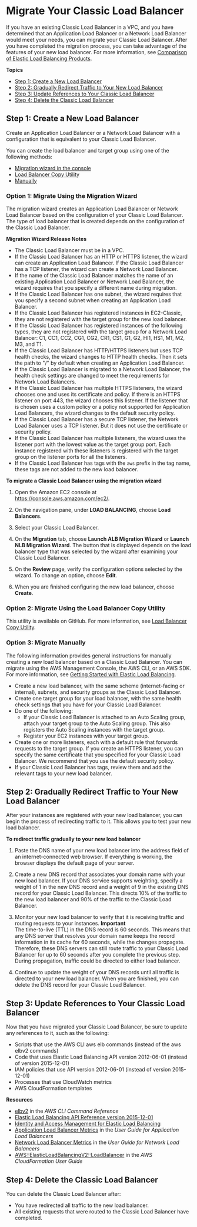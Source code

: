 # Migrate Your Classic Load Balancer<a name="migrate-to-application-load-balancer"></a>

If you have an existing Classic Load Balancer in a VPC, and you have determined that an Application Load Balancer or a Network Load Balancer would meet your needs, you can migrate your Classic Load Balancer\. After you have completed the migration process, you can take advantage of the features of your new load balancer\. For more information, see [Comparison of Elastic Load Balancing Products](https://aws.amazon.com/elasticloadbalancing/details/#compare)\.

**Topics**
+ [Step 1: Create a New Load Balancer](#migrate-create-load-balancer)
+ [Step 2: Gradually Redirect Traffic to Your New Load Balancer](#migrate-traffic)
+ [Step 3: Update References to Your Classic Load Balancer](#migrate-other-updates)
+ [Step 4: Delete the Classic Load Balancer](#migrate-cleanup)

## Step 1: Create a New Load Balancer<a name="migrate-create-load-balancer"></a>

Create an Application Load Balancer or a Network Load Balancer with a configuration that is equivalent to your Classic Load Balancer\.

You can create the load balancer and target group using one of the following methods:
+ [Migration wizard in the console](#migration-wizard)
+ [Load Balancer Copy Utility](#load-balancer-copy-utility)
+ [Manually](#migrate-step-by-step)

### Option 1: Migrate Using the Migration Wizard<a name="migration-wizard"></a>

The migration wizard creates an Application Load Balancer or Network Load Balancer based on the configuration of your Classic Load Balancer\. The type of load balancer that is created depends on the configuration of the Classic Load Balancer\.

**Migration Wizard Release Notes**
+ The Classic Load Balancer must be in a VPC\.
+ If the Classic Load Balancer has an HTTP or HTTPS listener, the wizard can create an Application Load Balancer\. If the Classic Load Balancer has a TCP listener, the wizard can create a Network Load Balancer\.
+ If the name of the Classic Load Balancer matches the name of an existing Application Load Balancer or Network Load Balancer, the wizard requires that you specify a different name during migration\.
+ If the Classic Load Balancer has one subnet, the wizard requires that you specify a second subnet when creating an Application Load Balancer\.
+ If the Classic Load Balancer has registered instances in EC2\-Classic, they are not registered with the target group for the new load balancer\.
+ If the Classic Load Balancer has registered instances of the following types, they are not registered with the target group for a Network Load Balancer: C1, CC1, CC2, CG1, CG2, CR1, CS1, G1, G2, HI1, HS1, M1, M2, M3, and T1\.
+ If the Classic Load Balancer has HTTP/HTTPS listeners but uses TCP health checks, the wizard changes to HTTP health checks\. Then it sets the path to "/" by default when creating an Application Load Balancer\.
+ If the Classic Load Balancer is migrated to a Network Load Balancer, the health check settings are changed to meet the requirements for Network Load Balancers\.
+ If the Classic Load Balancer has multiple HTTPS listeners, the wizard chooses one and uses its certificate and policy\. If there is an HTTPS listener on port 443, the wizard chooses this listener\. If the listener that is chosen uses a custom policy or a policy not supported for Application Load Balancers, the wizard changes to the default security policy\.
+ If the Classic Load Balancer has a secure TCP listener, the Network Load Balancer uses a TCP listener\. But it does not use the certificate or security policy\.
+ If the Classic Load Balancer has multiple listeners, the wizard uses the listener port with the lowest value as the target group port\. Each instance registered with these listeners is registered with the target group on the listener ports for all the listeners\.
+ If the Classic Load Balancer has tags with the `aws` prefix in the tag name, these tags are not added to the new load balancer\.

**To migrate a Classic Load Balancer using the migration wizard**

1. Open the Amazon EC2 console at [https://console\.aws\.amazon\.com/ec2/](https://console.aws.amazon.com/ec2/)\.

1. On the navigation pane, under **LOAD BALANCING**, choose **Load Balancers**\.

1. Select your Classic Load Balancer\.

1. On the **Migration** tab, choose **Launch ALB Migration Wizard** or **Launch NLB Migration Wizard**\. The button that is displayed depends on the load balancer type that was selected by the wizard after examining your Classic Load Balancer\.

1. On the **Review** page, verify the configuration options selected by the wizard\. To change an option, choose **Edit**\.

1. When you are finished configuring the new load balancer, choose **Create**\.

### Option 2: Migrate Using the Load Balancer Copy Utility<a name="load-balancer-copy-utility"></a>

This utility is available on GitHub\. For more information, see [Load Balancer Copy Utility](https://github.com/aws/elastic-load-balancing-tools)\.

### Option 3: Migrate Manually<a name="migrate-step-by-step"></a>

The following information provides general instructions for manually creating a new load balancer based on a Classic Load Balancer\. You can migrate using the AWS Management Console, the AWS CLI, or an AWS SDK\. For more information, see [Getting Started with Elastic Load Balancing](load-balancer-getting-started.md)\.
+ Create a new load balancer, with the same scheme \(internet\-facing or internal\), subnets, and security groups as the Classic Load Balancer\.
+ Create one target group for your load balancer, with the same health check settings that you have for your Classic Load Balancer\.
+ Do one of the following:
  + If your Classic Load Balancer is attached to an Auto Scaling group, attach your target group to the Auto Scaling group\. This also registers the Auto Scaling instances with the target group\.
  + Register your EC2 instances with your target group\.
+ Create one or more listeners, each with a default rule that forwards requests to the target group\. If you create an HTTPS listener, you can specify the same certificate that you specified for your Classic Load Balancer\. We recommend that you use the default security policy\.
+ If your Classic Load Balancer has tags, review them and add the relevant tags to your new load balancer\.

## Step 2: Gradually Redirect Traffic to Your New Load Balancer<a name="migrate-traffic"></a>

After your instances are registered with your new load balancer, you can begin the process of redirecting traffic to it\. This allows you to test your new load balancer\.

**To redirect traffic gradually to your new load balancer**

1. Paste the DNS name of your new load balancer into the address field of an internet\-connected web browser\. If everything is working, the browser displays the default page of your server\.

1. Create a new DNS record that associates your domain name with your new load balancer\. If your DNS service supports weighting, specify a weight of 1 in the new DNS record and a weight of 9 in the existing DNS record for your Classic Load Balancer\. This directs 10% of the traffic to the new load balancer and 90% of the traffic to the Classic Load Balancer\.

1. Monitor your new load balancer to verify that it is receiving traffic and routing requests to your instances\.
**Important**  
The time\-to\-live \(TTL\) in the DNS record is 60 seconds\. This means that any DNS server that resolves your domain name keeps the record information in its cache for 60 seconds, while the changes propagate\. Therefore, these DNS servers can still route traffic to your Classic Load Balancer for up to 60 seconds after you complete the previous step\. During propagation, traffic could be directed to either load balancer\.

1. Continue to update the weight of your DNS records until all traffic is directed to your new load balancer\. When you are finished, you can delete the DNS record for your Classic Load Balancer\.

## Step 3: Update References to Your Classic Load Balancer<a name="migrate-other-updates"></a>

Now that you have migrated your Classic Load Balancer, be sure to update any references to it, such as the following:
+ Scripts that use the AWS CLI aws elb commands \(instead of the aws elbv2 commands\)
+ Code that uses Elastic Load Balancing API version 2012\-06\-01 \(instead of version 2015\-12\-01\)
+ IAM policies that use API version 2012\-06\-01 \(instead of version 2015\-12\-01\)
+ Processes that use CloudWatch metrics
+ AWS CloudFormation templates

**Resources**
+ [elbv2](https://docs.aws.amazon.com/cli/latest/reference/elbv2/index.html) in the *AWS CLI Command Reference*
+ [Elastic Load Balancing API Reference version 2015\-12\-01](https://docs.aws.amazon.com/elasticloadbalancing/latest/APIReference/)
+ [Identity and Access Management for Elastic Load Balancing](load-balancer-authentication-access-control.md)
+ [Application Load Balancer Metrics](https://docs.aws.amazon.com/elasticloadbalancing/latest/application/load-balancer-cloudwatch-metrics.html#load-balancer-metrics-alb) in the *User Guide for Application Load Balancers*
+ [Network Load Balancer Metrics](https://docs.aws.amazon.com/elasticloadbalancing/latest/network/load-balancer-cloudwatch-metrics.html#load-balancer-metrics-nlb) in the *User Guide for Network Load Balancers*
+ [AWS::ElasticLoadBalancingV2::LoadBalancer](https://docs.aws.amazon.com/AWSCloudFormation/latest/UserGuide/aws-resource-elasticloadbalancingv2-loadbalancer.html) in the *AWS CloudFormation User Guide*

## Step 4: Delete the Classic Load Balancer<a name="migrate-cleanup"></a>

You can delete the Classic Load Balancer after:
+ You have redirected all traffic to the new load balancer\.
+ All existing requests that were routed to the Classic Load Balancer have completed\.